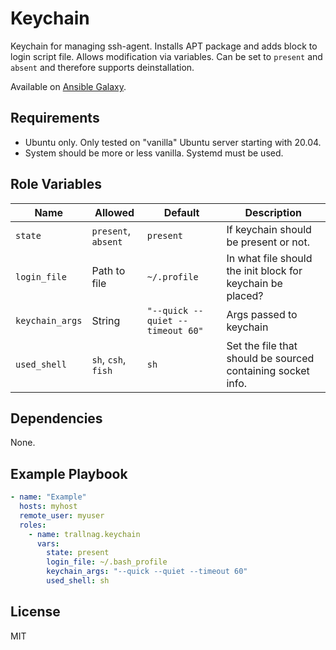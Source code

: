 # Keychain

Keychain for managing ssh-agent. Installs APT package and adds block to login
script file. Allows modification via variables. Can be set to `present` and
`absent` and therefore supports deinstallation.

Available on [Ansible Galaxy](https://galaxy.ansible.com/trallnag/keychain).

## Requirements

* Ubuntu only. Only tested on "vanilla" Ubuntu server starting with 20.04.
* System should be more or less vanilla. Systemd must be used. 

## Role Variables

| Name            | Allowed             | Default                          | Description                                                 |
| --------------- | ------------------- | -------------------------------- | ----------------------------------------------------------- |
| `state`         | `present`, `absent` | `present`                        | If keychain should be present or not.                       |
| `login_file`    | Path to file        | `~/.profile`                     | In what file should the init block for keychain be placed?  |
| `keychain_args` | String              | `"--quick --quiet --timeout 60"` | Args passed to keychain                                     |
| `used_shell`    | `sh`, `csh`, `fish` | `sh`                             | Set the file that should be sourced containing socket info. |

## Dependencies

None.

## Example Playbook

```yaml
- name: "Example"
  hosts: myhost
  remote_user: myuser
  roles:
    - name: trallnag.keychain
      vars:
        state: present
        login_file: ~/.bash_profile
        keychain_args: "--quick --quiet --timeout 60"
        used_shell: sh
```

## License

MIT
